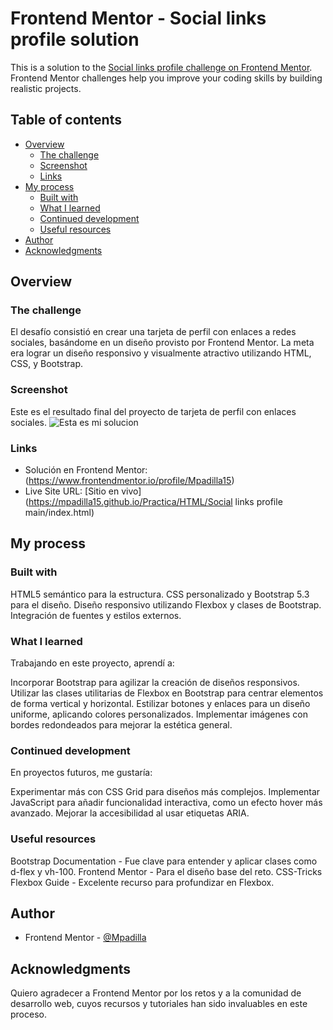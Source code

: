 # Frontend Mentor - Social links profile solution

This is a solution to the [Social links profile challenge on Frontend Mentor](https://www.frontendmentor.io/challenges/social-links-profile-UG32l9m6dQ). Frontend Mentor challenges help you improve your coding skills by building realistic projects. 

## Table of contents

- [Overview](#overview)
  - [The challenge](#the-challenge)
  - [Screenshot](#screenshot)
  - [Links](#links)
- [My process](#my-process)
  - [Built with](#built-with)
  - [What I learned](#what-i-learned)
  - [Continued development](#continued-development)
  - [Useful resources](#useful-resources)
- [Author](#author)
- [Acknowledgments](#acknowledgments)


## Overview

### The challenge

El desafío consistió en crear una tarjeta de perfil con enlaces a redes sociales, basándome en un diseño provisto por Frontend Mentor. La meta era lograr un diseño responsivo y visualmente atractivo utilizando HTML, CSS, y Bootstrap.

### Screenshot
Este es el resultado final del proyecto de tarjeta de perfil con enlaces sociales.
![Esta es mi solucion](/Solucion.jpeg)



### Links

- Solución en Frontend Mentor: (https://www.frontendmentor.io/profile/Mpadilla15)
- Live Site URL: [Sitio en vivo](https://mpadilla15.github.io/Practica/HTML/Social links profile main/index.html)

## My process

### Built with
HTML5 semántico para la estructura.
CSS personalizado y Bootstrap 5.3 para el diseño.
Diseño responsivo utilizando Flexbox y clases de Bootstrap.
Integración de fuentes y estilos externos.

### What I learned
Trabajando en este proyecto, aprendí a:

Incorporar Bootstrap para agilizar la creación de diseños responsivos.
Utilizar las clases utilitarias de Flexbox en Bootstrap para centrar elementos de forma vertical y horizontal.
Estilizar botones y enlaces para un diseño uniforme, aplicando colores personalizados.
Implementar imágenes con bordes redondeados para mejorar la estética general.

### Continued development
En proyectos futuros, me gustaría:

Experimentar más con CSS Grid para diseños más complejos.
Implementar JavaScript para añadir funcionalidad interactiva, como un efecto hover más avanzado.
Mejorar la accesibilidad al usar etiquetas ARIA.

### Useful resources
Bootstrap Documentation - Fue clave para entender y aplicar clases como d-flex y vh-100.
Frontend Mentor - Para el diseño base del reto.
CSS-Tricks Flexbox Guide - Excelente recurso para profundizar en Flexbox.

## Author
- Frontend Mentor - [@Mpadilla](https://www.frontendmentor.io/profile/Mpadilla15)


## Acknowledgments
Quiero agradecer a Frontend Mentor por los retos y a la comunidad de desarrollo web, cuyos recursos y tutoriales han sido invaluables en este proceso.
